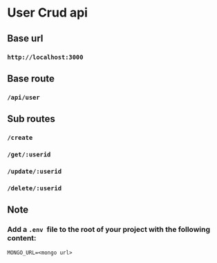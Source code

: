 # User Crud api

## Base url
### `http://localhost:3000` 
## Base route
### `/api/user` 
## Sub routes
### `/create`
### `/get/:userid`
### `/update/:userid`
### `/delete/:userid`


## Note
### Add a `.env `file to the root of your project with the following content:
  `
  MONGO_URL=<mongo url>
  `




